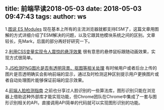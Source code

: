 title: 前端早读2018-05-03
date: 2018-05-03 09:47:43
tags:
author: ws
---
1.[图说 ES Modules](https://segmentfault.com/a/1190000014318751)
现在基本上所有的主流浏览器就都支持ESM了，这篇文章用图解的方式详细介绍了ESM解决的问题，以及它跟其他模块系统之间的区别。文章较长，先Mark，后面的部分再好好研究一下。

2.[利用CSS变量实现令人震惊的悬浮效果](https://juejin.im/entry/5ae529366fb9a07aa43bf914?utm_medium=hao.caibaojian.com&utm_source=hao.caibaojian.com)
很有意思的悬停鼠标跟随动画效果，实现方式很简单。

3.[JS检测PNG图片是否有透明背景、抠图等相关处理](http://www.zhangxinxu.com/wordpress/2018/05/canvas-png-transparent-background-detect/?utm_medium=hao.caibaojian.com&utm_source=hao.caibaojian.com)
有时候用户或者后台上传的图片是否透明确实会影响前端的显示，通过及时检测这种区别提示用户更换图片或者自动处理图片能够保证前端的显示效果。

4.[前端人脸检测指南](https://segmentfault.com/a/1190000014603215?utm_medium=hao.caibaojian.com&utm_source=hao.caibaojian.com&share_user=1030000000178452)
之前也分享过人脸识别的一些算法库，图形识别只能在浏览器上借助这种外部库才能实现功能，但Chrome团队在Chrome中集成了一套与图形识别相关的API，直接调用API简单的代码就可以实现图形识别的功能。
